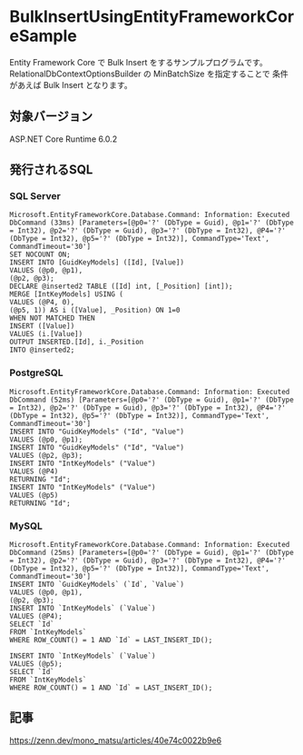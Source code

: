 # BulkInsertUsingEntityFrameworkCoreSample

Entity Framework Core で Bulk Insert をするサンプルプログラムです。
RelationalDbContextOptionsBuilder の MinBatchSize を指定することで
条件があえば Bulk Insert となります。

## 対象バージョン

ASP.NET Core Runtime 6.0.2

## 発行されるSQL

### SQL Server

```
Microsoft.EntityFrameworkCore.Database.Command: Information: Executed DbCommand (33ms) [Parameters=[@p0='?' (DbType = Guid), @p1='?' (DbType = Int32), @p2='?' (DbType = Guid), @p3='?' (DbType = Int32), @P4='?' (DbType = Int32), @p5='?' (DbType = Int32)], CommandType='Text', CommandTimeout='30']
SET NOCOUNT ON;
INSERT INTO [GuidKeyModels] ([Id], [Value])
VALUES (@p0, @p1),
(@p2, @p3);
DECLARE @inserted2 TABLE ([Id] int, [_Position] [int]);
MERGE [IntKeyModels] USING (
VALUES (@P4, 0),
(@p5, 1)) AS i ([Value], _Position) ON 1=0
WHEN NOT MATCHED THEN
INSERT ([Value])
VALUES (i.[Value])
OUTPUT INSERTED.[Id], i._Position
INTO @inserted2;
```

### PostgreSQL

```
Microsoft.EntityFrameworkCore.Database.Command: Information: Executed DbCommand (52ms) [Parameters=[@p0='?' (DbType = Guid), @p1='?' (DbType = Int32), @p2='?' (DbType = Guid), @p3='?' (DbType = Int32), @P4='?' (DbType = Int32), @p5='?' (DbType = Int32)], CommandType='Text', CommandTimeout='30']
INSERT INTO "GuidKeyModels" ("Id", "Value")
VALUES (@p0, @p1);
INSERT INTO "GuidKeyModels" ("Id", "Value")
VALUES (@p2, @p3);
INSERT INTO "IntKeyModels" ("Value")
VALUES (@P4)
RETURNING "Id";
INSERT INTO "IntKeyModels" ("Value")
VALUES (@p5)
RETURNING "Id";
```

### MySQL

```
Microsoft.EntityFrameworkCore.Database.Command: Information: Executed DbCommand (25ms) [Parameters=[@p0='?' (DbType = Guid), @p1='?' (DbType = Int32), @p2='?' (DbType = Guid), @p3='?' (DbType = Int32), @P4='?' (DbType = Int32), @p5='?' (DbType = Int32)], CommandType='Text', CommandTimeout='30']
INSERT INTO `GuidKeyModels` (`Id`, `Value`)
VALUES (@p0, @p1),
(@p2, @p3);
INSERT INTO `IntKeyModels` (`Value`)
VALUES (@P4);
SELECT `Id`
FROM `IntKeyModels`
WHERE ROW_COUNT() = 1 AND `Id` = LAST_INSERT_ID();

INSERT INTO `IntKeyModels` (`Value`)
VALUES (@p5);
SELECT `Id`
FROM `IntKeyModels`
WHERE ROW_COUNT() = 1 AND `Id` = LAST_INSERT_ID();
```

## 記事

https://zenn.dev/mono_matsu/articles/40e74c0022b9e6